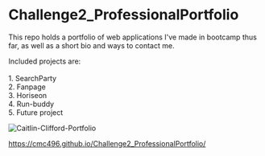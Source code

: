 # Challenge2_ProfessionalPortfolio
This repo holds a portfolio of web applications I've made in bootcamp thus far, as well as a short bio and ways to contact me.

Included projects are:<br>
</br>1. SearchParty
</br>2. Fanpage
</br>3. Horiseon
</br>4. Run-buddy
</br>5. Future project

![Caitlin-Clifford-Portfolio](https://user-images.githubusercontent.com/99096273/159201283-8849b8ce-d102-4fd5-b47c-ecca22def012.png)

https://cmc496.github.io/Challenge2_ProfessionalPortfolio/
